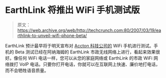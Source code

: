 # EarthLink 将推出 WiFi 手机测试版

> 原文：<https://web.archive.org/web/http://techcrunch.com:80/2007/03/19/earthlink-to-unveil-wifi-phone-beta/>

EarthLink 预计最早将于明天宣布对 [Accton 科技公司的](https://web.archive.org/web/20151017065027/http://www.accton.com/) WiFi 手机进行测试。手机的 Beta 测试已经在阿纳海姆的 EarthLink 市政无线网络上进行，看起来效果很好。像任何 WiFi 电话一样，您可以从您的家庭网络或 EarthLink 的市政 WiFi 网络拨打 VoIP 电话。只要你打开电话，你就可以在互联网上快速、廉价地打电话，而不会牺牲语音质量。